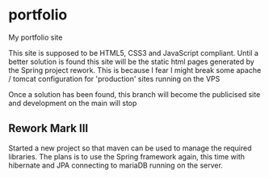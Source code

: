 portfolio
=========

My portfolio site

This site is supposed to be HTML5, CSS3 and JavaScript compliant.
Until a better solution is found this site will be the static html pages generated by the Spring project rework.
This is because I fear I might break some apache / tomcat configuration for 'production' sites running on the VPS

Once a solution has been found, this branch will become the publicised site and development on the main will stop

Rework Mark III
----

Started a new project so that maven can be used to manage the required libraries.
The plans is to use the Spring framework again, this time with hibernate and JPA connecting to mariaDB running on the server.